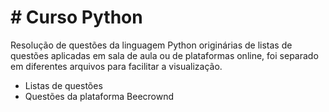 # # Curso Python
Resolução de questões da linguagem Python originárias de listas de questões aplicadas em sala de aula ou de plataformas online, foi separado em diferentes arquivos para facilitar a visualização.

- Listas de questões
- Questões da plataforma Beecrownd

